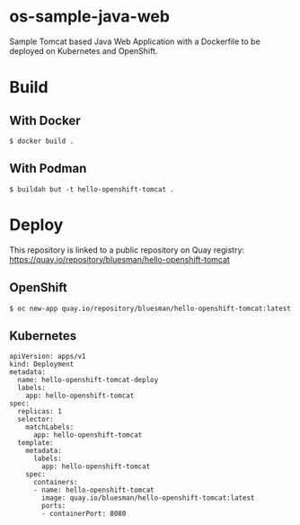 # os-sample-java-web
Sample Tomcat based Java Web Application with a Dockerfile to be deployed on Kubernetes and OpenShift.

# Build

## With Docker

```
$ docker build .
```

## With Podman

```
$ buildah but -t hello-openshift-tomcat .
```

# Deploy

This repository is linked to a public repository on Quay registry: https://quay.io/repository/bluesman/hello-openshift-tomcat  

## OpenShift

```
$ oc new-app quay.io/repository/bluesman/hello-openshift-tomcat:latest
```

## Kubernetes 

```  
apiVersion: apps/v1
kind: Deployment
metadata:
  name: hello-openshift-tomcat-deploy
  labels:
    app: hello-openshift-tomcat
spec:
  replicas: 1
  selector:
    matchLabels:
      app: hello-openshift-tomcat
  template:
    metadata:
      labels:
        app: hello-openshift-tomcat
    spec:
      containers:
      - name: hello-openshift-tomcat
        image: quay.io/bluesman/hello-openshift-tomcat:latest
        ports:
        - containerPort: 8080
```

